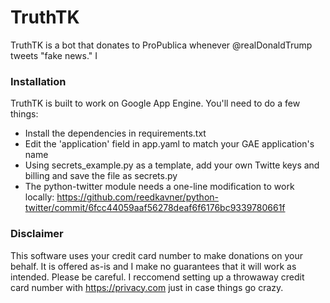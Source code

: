 # TruthTK

TruthTK is a bot that donates to ProPublica whenever @realDonaldTrump tweets "fake news." I

### Installation
TruthTK is built to work on Google App Engine. You'll need to do a few things:
- Install the dependencies in requirements.txt
- Edit the 'application' field in app.yaml to match your GAE application's name
- Using secrets_example.py as a template, add your own Twitte keys and billing and save the file as secrets.py
- The python-twitter module needs a one-line modification to work locally: https://github.com/reedkavner/python-twitter/commit/6fcc44059aaf56278deaf6f6176bc9339780661f

### Disclaimer
This software uses your credit card number to make donations on your behalf. It is offered as-is and I make no guarantees that it will work as intended. Please be careful. I reccomend setting up a throwaway credit card number with https://privacy.com just in case things go crazy.
